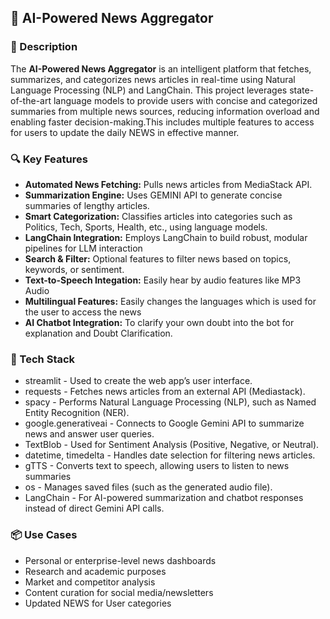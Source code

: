 


## 📰 AI-Powered News Aggregator

### 📌 Description

The **AI-Powered News Aggregator** is an intelligent platform that fetches, summarizes, and categorizes news articles in real-time using Natural Language Processing (NLP) and LangChain. This project leverages state-of-the-art language models to provide users with concise and categorized summaries from multiple news sources, reducing information overload and enabling faster decision-making.This includes multiple features to access for users to update the daily NEWS in effective manner.

### 🔍 Key Features

- **Automated News Fetching:** Pulls news articles from MediaStack API.
- **Summarization Engine:** Uses GEMINI API to generate concise summaries of lengthy articles.
- **Smart Categorization:** Classifies articles into categories such as Politics, Tech, Sports, Health, etc., using language models.
- **LangChain Integration:** Employs LangChain to build robust, modular pipelines for LLM interaction
- **Search & Filter:** Optional features to filter news based on topics, keywords, or sentiment.
- **Text-to-Speech Integation:** Easily hear by audio features like MP3 Audio
- **Multilingual Features:** Easily changes the languages which is used for the user to access the news
- **AI Chatbot Integration:** To clarify your own doubt into the bot for explanation and Doubt Clarification.

### 🧠 Tech Stack

- streamlit - Used to create the web app’s user interface.
- requests - Fetches news articles from an external API (Mediastack).
- spacy - Performs Natural Language Processing (NLP), such as Named Entity Recognition (NER).
- google.generativeai - Connects to Google Gemini API to summarize news and answer user queries.
- TextBlob - Used for Sentiment Analysis (Positive, Negative, or Neutral).
- datetime, timedelta - Handles date selection for filtering news articles.
- gTTS - Converts text to speech, allowing users to listen to news summaries
- os - Manages saved files (such as the generated audio file).
- LangChain - For AI-powered summarization and chatbot responses instead of direct Gemini API calls.


### 📦 Use Cases

- Personal or enterprise-level news dashboards
- Research and academic purposes
- Market and competitor analysis
- Content curation for social media/newsletters
- Updated NEWS for User categories


